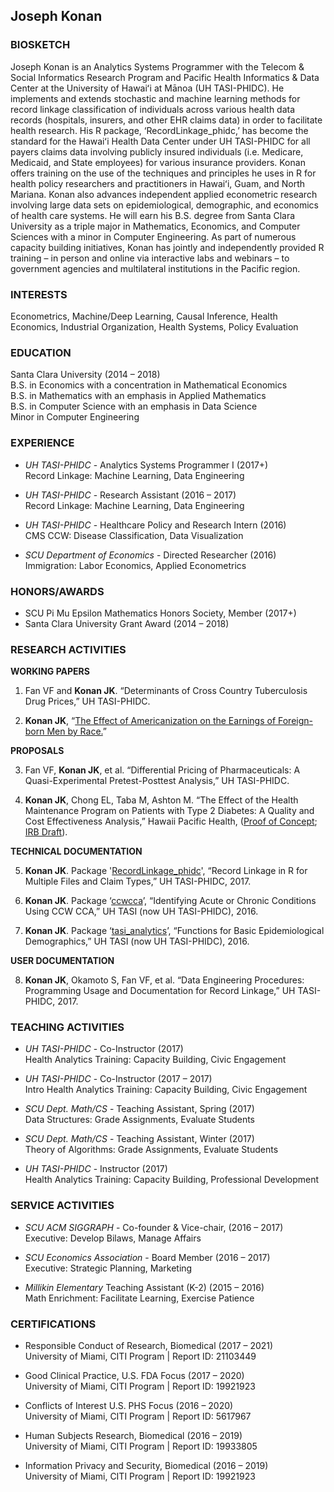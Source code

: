## Joseph Konan

### BIOSKETCH
Joseph Konan is an Analytics Systems Programmer with the Telecom & Social Informatics Research Program and Pacific Health Informatics & Data Center at the University of Hawaiʻi at Mānoa (UH TASI-PHIDC).  He implements and extends stochastic and machine learning methods for record linkage classification of individuals across various health data records (hospitals, insurers, and other EHR claims data) in order to facilitate health research.  His R package, ‘RecordLinkage_phidc,’ has become the standard for the Hawaiʻi Health Data Center under UH TASI-PHIDC for all payers claims data involving publicly insured individuals (i.e. Medicare, Medicaid, and State employees) for various insurance providers. Konan offers training on the use of the techniques and principles he uses in R for health policy researchers and practitioners in Hawaiʻi, Guam, and North Mariana.  Konan also advances independent applied econometric research involving large data sets on epidemiological, demographic, and economics of health care systems.  He will earn his B.S. degree from Santa Clara University as a triple major in Mathematics, Economics, and Computer Sciences with a minor in Computer Engineering. As part of numerous capacity building initiatives, Konan has jointly and independently provided R training – in person and online via interactive labs and webinars – to government agencies and multilateral institutions in the Pacific region.  

### INTERESTS
Econometrics, Machine/Deep Learning, Causal Inference, Health Economics, Industrial Organization, Health Systems, Policy Evaluation

### EDUCATION
Santa Clara University (2014 – 2018)  
B.S. in Economics with a concentration in Mathematical Economics  
B.S. in Mathematics with an emphasis in Applied Mathematics  
B.S. in Computer Science with an emphasis in Data Science  
Minor in Computer Engineering

### EXPERIENCE
- *UH TASI-PHIDC* - Analytics Systems Programmer I	(2017+)  
Record Linkage: Machine Learning, Data Engineering  

- *UH TASI-PHIDC* - Research Assistant	(2016 – 2017)  
Record Linkage: Machine Learning, Data Engineering  

- *UH TASI-PHIDC* - Healthcare Policy and Research Intern	(2016)  
CMS CCW: Disease Classification, Data Visualization  

- *SCU Department of Economics* - Directed Researcher (2016)  
Immigration: Labor Economics, Applied Econometrics

### HONORS/AWARDS
- SCU Pi Mu Epsilon Mathematics Honors Society, Member (2017+)  
- Santa Clara University Grant Award (2014 – 2018)

### RESEARCH ACTIVITIES
**WORKING PAPERS**  
1.	Fan VF and **Konan JK**. “Determinants of Cross Country Tuberculosis Drug Prices,” UH TASI-PHIDC.

2.	**Konan JK**, “[The Effect of Americanization on the Earnings of Foreign-born Men by Race.](https://drive.google.com/file/d/1QYiRcDhU1d2vlBkmqj290cT426UgZ08o/view?usp=sharing)”   

**PROPOSALS**  

3.	Fan VF, **Konan JK**, et al. “Differential Pricing of Pharmaceuticals: A Quasi-Experimental Pretest-Posttest Analysis,” UH TASI-PHIDC.

4.	**Konan JK**, Chong EL, Taba M, Ashton M. “The Effect of the Health Maintenance Program on Patients with Type 2 Diabetes: A Quality and Cost Effectiveness Analysis,” Hawaii Pacific Health, ([Proof of Concept](https://drive.google.com/file/d/1HteZYs1okq6jYjNpQA9w2rPKf5oawnfJ/view?usp=sharing); [IRB Draft](https://drive.google.com/file/d/1gzFjKILCzG1zWvub0bZOZ0-EpolXSBy6/view?usp=sharing)).    

**TECHNICAL DOCUMENTATION**  

5.	**Konan JK**. Package '[RecordLinkage_phidc](https://drive.google.com/file/d/1tOSb2LzjQMAnxTCYiN6yq4NKRoHoU4RS/view?usp=sharing)', “Record Linkage in R for Multiple Files and Claim Types,” UH TASI-PHIDC, 2017.

6.	**Konan JK**. Package ‘[ccwcca](https://drive.google.com/file/d/1v_Amv3yC11etoxoV_P9RHcaf8DJiwWuI/view?usp=sharing)’, “Identifying Acute or Chronic Conditions Using CCW CCA,” UH TASI (now UH TASI-PHIDC), 2016.

7.	**Konan JK**. Package ‘[tasi_analytics](https://drive.google.com/file/d/1RvcR_1s6KAP7TNptv24gx4ZL8KH-lbRg/view?usp=sharing)’, “Functions for Basic Epidemiological Demographics,” UH TASI (now UH TASI-PHIDC), 2016.    

**USER DOCUMENTATION**  

8.	**Konan JK**, Okamoto S, Fan VF, et al. “Data Engineering Procedures: Programming Usage and Documentation for Record Linkage,” UH TASI-PHIDC, 2017.

### TEACHING ACTIVITIES
- *UH TASI-PHIDC* - Co-Instructor (2017)  
Health Analytics Training: Capacity Building, Civic Engagement

- *UH TASI-PHIDC* - Co-Instructor (2017 – 2017)  
Intro Health Analytics Training: Capacity Building, Civic Engagement

- *SCU Dept. Math/CS* - Teaching Assistant, Spring (2017)  
Data Structures: Grade Assignments, Evaluate Students

- *SCU Dept. Math/CS* - Teaching Assistant, Winter (2017)  
Theory of Algorithms: Grade Assignments, Evaluate Students

- *UH TASI-PHIDC* - Instructor (2017)  
Health Analytics Training: Capacity Building, Professional Development

### SERVICE ACTIVITIES
- *SCU ACM SIGGRAPH* - Co-founder & Vice-chair, 	(2016 – 2017)  
Executive: Develop Bilaws, Manage Affairs  

- *SCU Economics Association* - Board Member (2016 – 2017)  
Executive: Strategic Planning, Marketing  

- *Millikin Elementary* Teaching Assistant (K-2) (2015 – 2016)  
Math Enrichment: Facilitate Learning, Exercise Patience  

### CERTIFICATIONS
- Responsible Conduct of Research, Biomedical (2017 – 2021)  
University of Miami, CITI Program | Report ID: 21103449  

- Good Clinical Practice, U.S. FDA Focus (2017 – 2020)  
University of Miami, CITI Program | Report ID: 19921923  

- Conflicts of Interest U.S. PHS Focus (2016 – 2020)  
University of Miami, CITI Program | Report ID: 5617967  

- Human Subjects Research, Biomedical (2016 – 2019)  
University of Miami, CITI Program | Report ID: 19933805  

- Information Privacy and Security, Biomedical (2016 – 2019)  
University of Miami, CITI Program | Report ID: 19921923  
